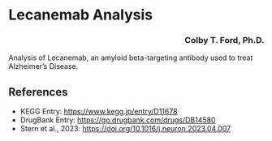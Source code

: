 # Lecanemab Analysis

<h3 align="right">Colby T. Ford, Ph.D.</h3>

Analysis of Lecanemab, an amyloid beta-targeting antibody used to treat Alzheimer’s Disease.


## References
- KEGG Entry: https://www.kegg.jp/entry/D11678
- DrugBank Entry: https://go.drugbank.com/drugs/DB14580
- Stern et al., 2023: https://doi.org/10.1016/j.neuron.2023.04.007

